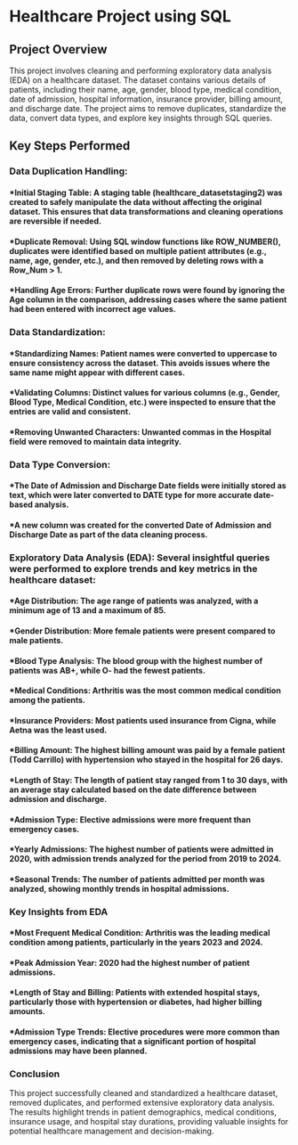 #  Healthcare  Project using SQL
## Project Overview
This project involves cleaning and performing exploratory data analysis (EDA) on a healthcare dataset. The dataset contains various details of patients, including their name, age, gender, blood type, medical condition, date of admission, hospital information, insurance provider, billing amount, and discharge date. The project aims to remove duplicates, standardize the data, convert data types, and explore key insights through SQL queries.

## Key Steps Performed
### Data Duplication Handling:

#### *Initial Staging Table: A staging table (healthcare_datasetstaging2) was created to safely manipulate the data without affecting the original dataset. This ensures that data transformations and cleaning operations are reversible if needed.
#### *Duplicate Removal: Using SQL window functions like ROW_NUMBER(), duplicates were identified based on multiple patient attributes (e.g., name, age, gender, etc.), and then removed by deleting rows with a Row_Num > 1.
#### *Handling Age Errors: Further duplicate rows were found by ignoring the Age column in the comparison, addressing cases where the same patient had been entered with incorrect age values.
### Data Standardization:

#### *Standardizing Names: Patient names were converted to uppercase to ensure consistency across the dataset. This avoids issues where the same name might appear with different cases.
#### *Validating Columns: Distinct values for various columns (e.g., Gender, Blood Type, Medical Condition, etc.) were inspected to ensure that the entries are valid and consistent.
#### *Removing Unwanted Characters: Unwanted commas in the Hospital field were removed to maintain data integrity.
### Data Type Conversion:

#### *The Date of Admission and Discharge Date fields were initially stored as text, which were later converted to DATE type for more accurate date-based analysis.
#### *A new column was created for the converted Date of Admission and Discharge Date as part of the data cleaning process.
### Exploratory Data Analysis (EDA): Several insightful queries were performed to explore trends and key metrics in the healthcare dataset:

#### *Age Distribution: The age range of patients was analyzed, with a minimum age of 13 and a maximum of 85.
#### *Gender Distribution: More female patients were present compared to male patients.
#### *Blood Type Analysis: The blood group with the highest number of patients was AB+, while O- had the fewest patients.
#### *Medical Conditions: Arthritis was the most common medical condition among the patients.
#### *Insurance Providers: Most patients used insurance from Cigna, while Aetna was the least used.
#### *Billing Amount: The highest billing amount was paid by a female patient (Todd Carrillo) with hypertension who stayed in the hospital for 26 days.
#### *Length of Stay: The length of patient stay ranged from 1 to 30 days, with an average stay calculated based on the date difference between admission and discharge.
#### *Admission Type: Elective admissions were more frequent than emergency cases.
#### *Yearly Admissions: The highest number of patients were admitted in 2020, with admission trends analyzed for the period from 2019 to 2024.
#### *Seasonal Trends: The number of patients admitted per month was analyzed, showing monthly trends in hospital admissions.
### Key Insights from EDA
#### *Most Frequent Medical Condition: Arthritis was the leading medical condition among patients, particularly in the years 2023 and 2024.
#### *Peak Admission Year: 2020 had the highest number of patient admissions.
#### *Length of Stay and Billing: Patients with extended hospital stays, particularly those with hypertension or diabetes, had higher billing amounts.
#### *Admission Type Trends: Elective procedures were more common than emergency cases, indicating that a significant portion of hospital admissions may have been planned.
### Conclusion
This project successfully cleaned and standardized a healthcare dataset, removed duplicates, and performed extensive exploratory data analysis. The results highlight trends in patient demographics, medical conditions, insurance usage, and hospital stay durations, providing valuable insights for potential healthcare management and decision-making.
